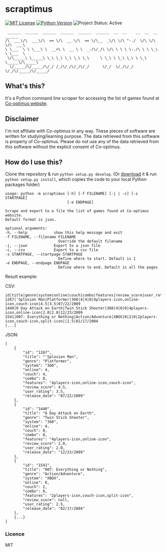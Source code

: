 # scraptimus


[![MIT License][License Image]][License]
[![Python Version][Python Image]][Python]
![Project Status: Active][Project Status Image]


     ______  ______  ______  ______  ______  ______  __  __    __  __  __  ______    
    /\  ___\/\  ___\/\  == \/\  __ \/\  == \/\__  _\/\ \/\ "-./  \/\ \/\ \/\  ___\   
    \ \___  \ \ \___\ \  __<\ \  __ \ \  _-/\/_/\ \/\ \ \ \ \-./\ \ \ \_\ \ \___  \  
     \/\_____\ \_____\ \_\ \_\ \_\ \_\ \_\     \ \_\ \ \_\ \_\ \ \_\ \_____\/\_____\ 
      \/_____/\/_____/\/_/ /_/\/_/\/_/\/_/      \/_/  \/_/\/_/  \/_/\/_____/\/_____/ 


## What's this?
It's a Python command line scraper for accessing the list of games found at [Co-optimus website](https://www.co-optimus.com).


## Disclaimer 
I'm not affiliate with Co-optimus in any way.
These pieces of software are written for studying/learning purpose.
The data retrieved from this software is property of Co-optimus.
Please do not use any of the data retrieved from this software without the explicit consent of Co-optimus.


## How do I use this?
Clone the repository & run `python setup.py develop`. (Or [download](/archive/master.zip) it & run `python setup.py install`, which copies the code to your local Python packages folder)

    usage: python -m scraptimus [-h] [-f FILENAME] [-j | -c] [-s STARTPAGE]
                                [-e ENDPAGE]

    Scrape and export to a file the list of games found at Co-optimus website.
    Default format is json.

    optional arguments:
    -h, --help            show this help message and exit
    -f FILENAME, --filename FILENAME
                            Override the default filename
    -j, --json            Export to a json file
    -c, --csv             Export to a csv file
    -s STARTPAGE, --startpage STARTPAGE
                            Define where to start. Default is 1
    -e ENDPAGE, --endpage ENDPAGE
                            Define where to end. Default is all the pages

Result example:

CSV:
```
id|title|genre|system|online|couch|combo|features|review_score|user_rating|release_date
1267|'Splosion Man|Platformer|360|4|4|0|4players-icon,online-icon,couch-icon|4.5|3.5|07/22/2009
1440|0 Day Attack on Earth|Twin Stick Shooter|360|4|0|0|4players-icon,online-icon|2.0|2.0|12/23/2009
1541|007: Everything or Nothing|Action/Adventure|XBOX|0|2|0|2players-icon,couch-icon,split-icon||2.5|02/17/2004
[...]
```

JSON:
```
[
    {
        "id": "1267",
        "title": "'Splosion Man",
        "genre": "Platformer",
        "system": "360",
        "online": 4,
        "couch": 4,
        "combo": 0,
        "features": "4players-icon,online-icon,couch-icon",
        "review_score": 4.5,
        "user_rating": 3.5,
        "release_date": "07/22/2009"
    },
    {
        "id": "1440",
        "title": "0 Day Attack on Earth",
        "genre": "Twin Stick Shooter",
        "system": "360",
        "online": 4,
        "couch": 0,
        "combo": 0,
        "features": "4players-icon,online-icon",
        "review_score": 2.0,
        "user_rating": 2.0,
        "release_date": "12/23/2009"
    },
    {
        "id": "1541",
        "title": "007: Everything or Nothing",
        "genre": "Action/Adventure",
        "system": "XBOX",
        "online": 0,
        "couch": 2,
        "combo": 0,
        "features": "2players-icon,couch-icon,split-icon",
        "review_score": null,
        "user_rating": 2.5,
        "release_date": "02/17/2004"
    },
    {...}
]
```


### Licence
MIT

[License Image]: https://img.shields.io/badge/license-MIT-brightgreen.svg "MIT License"
[License]: https://github.com/noragami/scraptimus/blob/master/LICENSE "MIT License"

[Python Image]: https://img.shields.io/badge/python-3.5-blue.svg "Python Version: 3.5"
[Python]: https://docs.python.org/3.5/whatsnew/changelog.html#python-3-5-0-final "Python 3.5 Changelog" 

[Project Status Image]: https://img.shields.io/badge/project-active-green.svg "Project Status: Active"
